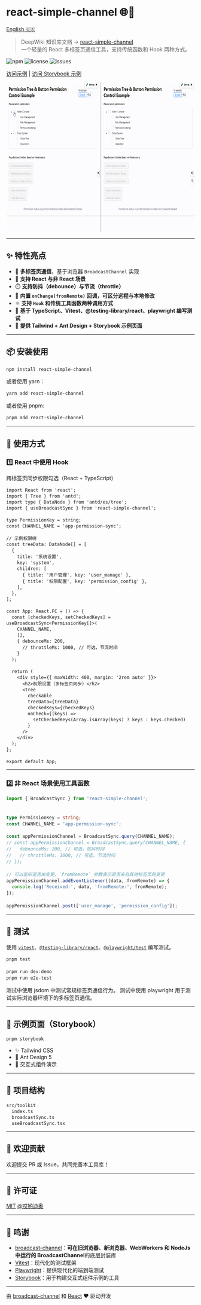 # react-simple-channel 🌐📡


[English 🇺🇸](./README.md)

> DeepWiki 知识库文档 -> [react-simple-channel](https://deepwiki.com/aiyoudiao/react-simple-channel)  
> 一个轻量的 React 多标签页通信工具，支持传统函数和 Hook 两种方式。


![npm](https://img.shields.io/npm/v/react-simple-channel?color=blue)
![license](https://img.shields.io/github/license/aiyoudiao/react-simple-channel)
![issues](https://img.shields.io/github/issues/aiyoudiao/react-simple-channel)



[访问示例](https://aiyoudiao.github.io/react-simple-channel/demo-dist/index.html)
|
[访问 Storybook 示例](https://aiyoudiao.github.io/react-simple-channel/storybook-static/index.html)

<p align="center">
    <img src="./source/20250709-185347.gif" alt="Logo" height="400px" >
</p>

---

## ✨ 特性亮点

- 📡 **多标签页通信**，基于浏览器 `BroadcastChannel` 实现
- 🔧 **支持 React 与非 React 场景**
- ⏱️ **支持防抖（debounce）与节流（throttle）**
- 🧩 **内置 `onChange(fromRemote)` 回调，可区分远程与本地修改**
- ⚛️ **支持 `Hook` 和传统工具函数两种调用方式**
- 🧪 **基于 TypeScript、Vitest、@testing-library/react、playwright 编写测试**
- 💅 **提供 Tailwind + Ant Design + Storybook 示例页面**

---

## 📦 安装使用

```bash
npm install react-simple-channel
````

或者使用 yarn：

```bash
yarn add react-simple-channel
```

或者使用 pnpm:

```bash
pnpm add react-simple-channel
```

---

## 🔧 使用方式

### 1️⃣ React 中使用 Hook

跨标签页同步权限勾选（React + TypeScript）

```tsx
import React from 'react';
import { Tree } from 'antd';
import type { DataNode } from 'antd/es/tree';
import { useBroadcastSync } from 'react-simple-channel';

type PermissionKey = string;
const CHANNEL_NAME = 'app-permission-sync';

// 示例权限树
const treeData: DataNode[] = [
  {
    title: '系统设置',
    key: 'system',
    children: [
      { title: '用户管理', key: 'user_manage' },
      { title: '权限配置', key: 'permission_config' },
    ],
  },
];

const App: React.FC = () => {
  const [checkedKeys, setCheckedKeys] = useBroadcastSync<PermissionKey[]>(
    CHANNEL_NAME,
    [],
    { debounceMs: 200,
      // throttleMs: 1000, // 可选，节流时间
    }
  );

  return (
    <div style={{ maxWidth: 400, margin: '2rem auto' }}>
      <h2>权限设置（多标签页同步）</h2>
      <Tree
        checkable
        treeData={treeData}
        checkedKeys={checkedKeys}
        onCheck={(keys) =>
          setCheckedKeys(Array.isArray(keys) ? keys : keys.checked)
        }
      />
    </div>
  );
};

export default App;

```

---

### 2️⃣ 非 React 场景使用工具函数

```ts
import { BroadcastSync } from 'react-simple-channel';


type PermissionKey = string;
const CHANNEL_NAME = 'app-permission-sync';

const appPermissionChannel = BroadcastSync.query(CHANNEL_NAME);
// const appPermissionChannel = BroadcastSync.query(CHANNEL_NAME, {
//   debounceMs: 200, // 可选，防抖时间
//   // throttleMs: 1000, // 可选，节流时间
// });

// 可以监听是否由变更，`fromRemote` 参数表示是否来自其他标签页的变更
appPermissionChannel.addEventListener((data, fromRemote) => {
  console.log('Received:', data, 'fromRemote:', fromRemote);
});

appPermissionChannel.post(['user_manage', 'permission_config']);

```

---

## 🧪 测试

使用 [`vitest`](https://cn.vitest.dev)、[`@testing-library/react`](https://testing-library.com/)、[`@playwright/test`](https://playwright.dev/) 编写测试。

```bash
pnpm test

pnpm run dev:demo
pnpm run e2e-test
```

测试中使用 jsdom 中测试常规标签页通信行为。
测试中使用 playwright 用于测试实际浏览器环境下的多标签页通信。

---

## 📘 示例页面（Storybook）

```bash
pnpm storybook
```

* ✨ Tailwind CSS
* 🎨 Ant Design 5
* 📖 交互式组件演示

---

## 📁 项目结构

```
src/toolkit
  index.ts
  broadcastSync.ts
  useBroadcastSync.tsx
```

---

## 🤝 欢迎贡献

欢迎提交 PR 或 Issue，共同完善本工具库！

---

## 📄 许可证

[MIT](./LICENSE) [@哎哟迪奥](https://github.com/aiyoudiao)

---

## 💬 鸣谢

* [broadcast-channel](https://github.com/pubkey/broadcast-channel)：**可在旧浏览器、新浏览器、WebWorkers 和 NodeJs 中运行的 BroadcastChannel**的底层封装库
* [Vitest](https://vitest.dev/)：现代化的测试框架
* [Playwright](https://playwright.dev/)：提供现代化的端到端测试
* [Storybook](https://storybook.js.org/)：用于构建交互式组件示例的工具

---

由 [broadcast-channel](https://github.com/pubkey/broadcast-channel) 和 [React](https://reactjs.org/) ❤️ 驱动开发
